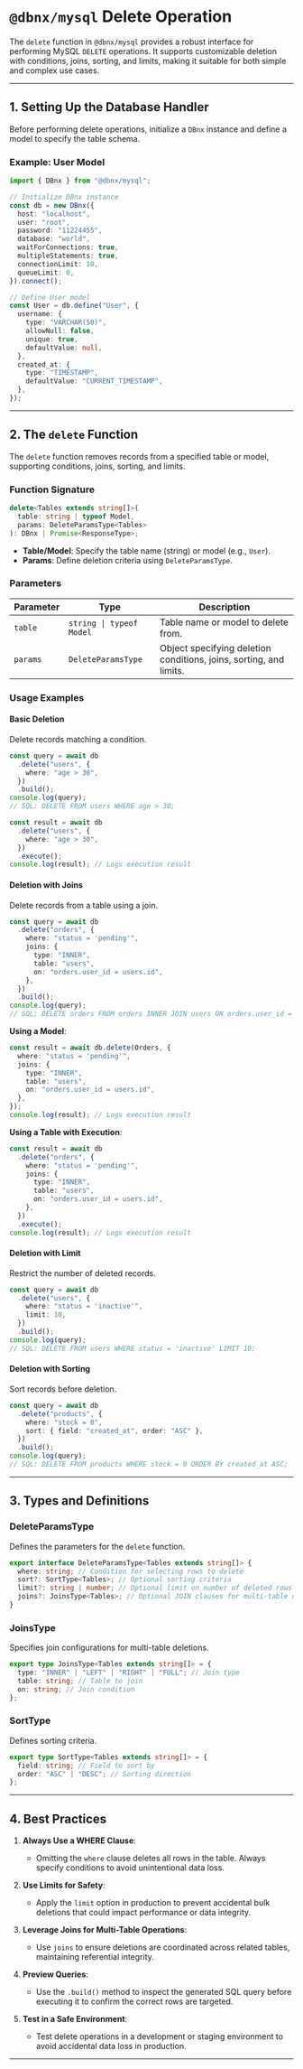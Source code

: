 # `@dbnx/mysql` Delete Operation

The `delete` function in `@dbnx/mysql` provides a robust interface for performing MySQL `DELETE` operations. It supports customizable deletion with conditions, joins, sorting, and limits, making it suitable for both simple and complex use cases.

---

## 1. Setting Up the Database Handler

Before performing delete operations, initialize a `DBnx` instance and define a model to specify the table schema.

### Example: User Model

```typescript
import { DBnx } from "@dbnx/mysql";

// Initialize DBnx instance
const db = new DBnx({
  host: "localhost",
  user: "root",
  password: "11224455",
  database: "world",
  waitForConnections: true,
  multipleStatements: true,
  connectionLimit: 10,
  queueLimit: 0,
}).connect();

// Define User model
const User = db.define("User", {
  username: {
    type: "VARCHAR(50)",
    allowNull: false,
    unique: true,
    defaultValue: null,
  },
  created_at: {
    type: "TIMESTAMP",
    defaultValue: "CURRENT_TIMESTAMP",
  },
});
```

---

## 2. The `delete` Function

The `delete` function removes records from a specified table or model, supporting conditions, joins, sorting, and limits.

### Function Signature

```typescript
delete<Tables extends string[]>(
  table: string | typeof Model,
  params: DeleteParamsType<Tables>
): DBnx | Promise<ResponseType>;
```

- **Table/Model**: Specify the table name (string) or model (e.g., `User`).
- **Params**: Define deletion criteria using `DeleteParamsType`.

### Parameters

| Parameter | Type                     | Description                                                        |
| --------- | ------------------------ | ------------------------------------------------------------------ |
| `table`   | `string \| typeof Model` | Table name or model to delete from.                                |
| `params`  | `DeleteParamsType`       | Object specifying deletion conditions, joins, sorting, and limits. |

### Usage Examples

#### Basic Deletion

Delete records matching a condition.

```typescript
const query = await db
  .delete("users", {
    where: "age > 30",
  })
  .build();
console.log(query);
// SQL: DELETE FROM users WHERE age > 30;
```

```typescript
const result = await db
  .delete("users", {
    where: "age > 30",
  })
  .execute();
console.log(result); // Logs execution result
```

#### Deletion with Joins

Delete records from a table using a join.

```typescript
const query = await db
  .delete("orders", {
    where: "status = 'pending'",
    joins: {
      type: "INNER",
      table: "users",
      on: "orders.user_id = users.id",
    },
  })
  .build();
console.log(query);
// SQL: DELETE orders FROM orders INNER JOIN users ON orders.user_id = users.id WHERE status = 'pending';
```

**Using a Model**:

```typescript
const result = await db.delete(Orders, {
  where: "status = 'pending'",
  joins: {
    type: "INNER",
    table: "users",
    on: "orders.user_id = users.id",
  },
});
console.log(result); // Logs execution result
```

**Using a Table with Execution**:

```typescript
const result = await db
  .delete("orders", {
    where: "status = 'pending'",
    joins: {
      type: "INNER",
      table: "users",
      on: "orders.user_id = users.id",
    },
  })
  .execute();
console.log(result); // Logs execution result
```

#### Deletion with Limit

Restrict the number of deleted records.

```typescript
const query = await db
  .delete("users", {
    where: "status = 'inactive'",
    limit: 10,
  })
  .build();
console.log(query);
// SQL: DELETE FROM users WHERE status = 'inactive' LIMIT 10;
```

#### Deletion with Sorting

Sort records before deletion.

```typescript
const query = await db
  .delete("products", {
    where: "stock = 0",
    sort: { field: "created_at", order: "ASC" },
  })
  .build();
console.log(query);
// SQL: DELETE FROM products WHERE stock = 0 ORDER BY created_at ASC;
```

---

## 3. Types and Definitions

### DeleteParamsType

Defines the parameters for the `delete` function.

```typescript
export interface DeleteParamsType<Tables extends string[]> {
  where: string; // Condition for selecting rows to delete
  sort?: SortType<Tables>; // Optional sorting criteria
  limit?: string | number; // Optional limit on number of deleted rows
  joins?: JoinsType<Tables>; // Optional JOIN clauses for multi-table deletion
}
```

### JoinsType

Specifies join configurations for multi-table deletions.

```typescript
export type JoinsType<Tables extends string[]> = {
  type: "INNER" | "LEFT" | "RIGHT" | "FULL"; // Join type
  table: string; // Table to join
  on: string; // Join condition
};
```

### SortType

Defines sorting criteria.

```typescript
export type SortType<Tables extends string[]> = {
  field: string; // Field to sort by
  order: "ASC" | "DESC"; // Sorting direction
};
```

---

## 4. Best Practices

1. **Always Use a WHERE Clause**:

   - Omitting the `where` clause deletes all rows in the table. Always specify conditions to avoid unintentional data loss.

2. **Use Limits for Safety**:

   - Apply the `limit` option in production to prevent accidental bulk deletions that could impact performance or data integrity.

3. **Leverage Joins for Multi-Table Operations**:

   - Use `joins` to ensure deletions are coordinated across related tables, maintaining referential integrity.

4. **Preview Queries**:

   - Use the `.build()` method to inspect the generated SQL query before executing it to confirm the correct rows are targeted.

5. **Test in a Safe Environment**:
   - Test delete operations in a development or staging environment to avoid accidental data loss in production.

---
